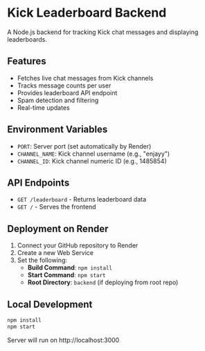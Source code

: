 # Kick Leaderboard Backend

A Node.js backend for tracking Kick chat messages and displaying leaderboards.

## Features

- Fetches live chat messages from Kick channels
- Tracks message counts per user
- Provides leaderboard API endpoint
- Spam detection and filtering
- Real-time updates

## Environment Variables

- `PORT`: Server port (set automatically by Render)
- `CHANNEL_NAME`: Kick channel username (e.g., "enjayy")
- `CHANNEL_ID`: Kick channel numeric ID (e.g., 1485854)

## API Endpoints

- `GET /leaderboard` - Returns leaderboard data
- `GET /` - Serves the frontend

## Deployment on Render

1. Connect your GitHub repository to Render
2. Create a new Web Service
3. Set the following:
   - **Build Command**: `npm install`
   - **Start Command**: `npm start`
   - **Root Directory**: `backend` (if deploying from root repo)

## Local Development

```bash
npm install
npm start
```

Server will run on http://localhost:3000 